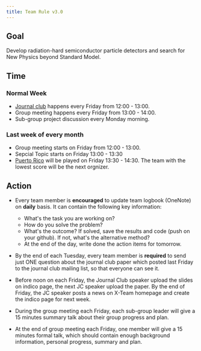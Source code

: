 ```yaml
---
title: Team Rule v3.0 
---
```


## Goal 

Develop radiation-hard semiconductor particle detectors and search for New Physics beyond Standard Model. 

## Time 

### Normal Week 

 - [Journal club](/docs/journalclub) happens every Friday from 12:00 - 13:00.  
 - Group meeting happens every Friday from 13:00 - 14:00.
 - Sub-group project discussion every Monday morning. 

### Last week of every month

 - Group meeting starts on Friday from 12:00 - 13:00. 
 - Sepcial Topic starts on Friday 13:00 - 13:30 
 - [Puerto Rico](/docs/puertorico) will be played on Friday 13:30 - 14:30. The team with the lowest score will be the next orgnizer. 

## Action 

- Every team member is **encouraged** to update team logbook (OneNote) on **daily** basis. It can contain the following key information: 
    - What's the task you are working on? 
    - How do you solve the problem? 
    - What's the outcome? If solved, save the results and code (push on your github). If not, what's the alternative method? 
    - At the end of the day, write done the action items for tomorrow.  

- By the end of each Tuesday, every team member is **required** to send just ONE question about the journal club paper which posted last Friday to the journal club mailing list, so that everyone can see it. 

- Before noon on each Friday, the Journal Club speaker upload the slides on indico page, the next JC speaker upload the paper. By the end of Friday, the JC speaker posts a news on X-Team homepage and create the indico page for next week. 

- During the group meeting each Friday, each sub-group leader will give a 15 minutes summary talk about their group progress and plan. 
  
- At the end of group meeting each Friday, one member will give a 15 minutes formal talk, which should contain enough background information, personal progress, summary and plan. 
